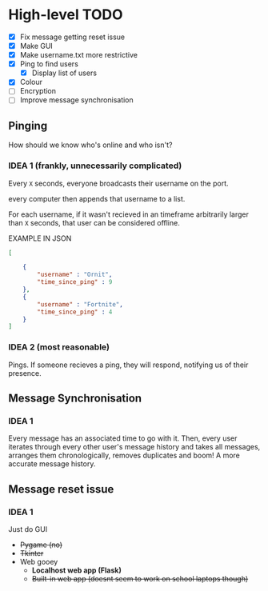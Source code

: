 # High-level TODO
- [x] Fix message getting reset issue
- [x] Make GUI
- [x] Make username.txt more restrictive
- [x] Ping to find users
  - [x] Display list of users
- [x] Colour
- [ ] Encryption
- [ ] Improve message synchronisation

## Pinging

How should we know who's online and who isn't?

### IDEA 1 (frankly, unnecessarily complicated)

Every `X` seconds, everyone broadcasts their username on the port.

every computer then appends that username to a list.

For each username, if it wasn't recieved in an timeframe arbitrarily larger than `X` seconds, that user can be considered offline.

EXAMPLE IN JSON
```json
[

    {
        "username" : "Ornit",
        "time_since_ping" : 9
    },
    {
        "username" : "Fortnite",
        "time_since_ping" : 4
    }
]
```

### IDEA 2 (most reasonable)

Pings. If someone recieves a ping, they will respond, notifying us of their presence.

## Message Synchronisation

### IDEA 1

Every message has an associated time to go with it. Then, every user iterates through every other user's message history and takes all messages, arranges them chronologically, removes duplicates and boom! A more accurate message history.

## Message reset issue

### IDEA 1

Just do GUI
- ~~Pygame (no)~~
- ~~Tkinter~~
- Web gooey
  - **Localhost web app (Flask)**
  - ~~Built-in web app (doesnt seem to work on school laptops though)~~